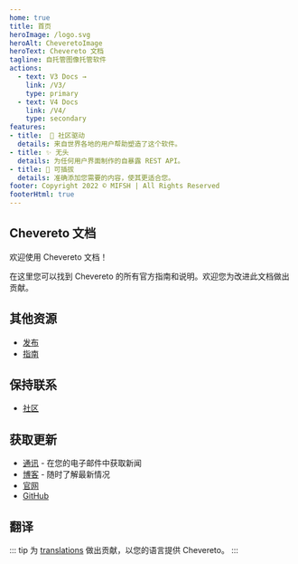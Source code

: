 ```yaml
---
home: true
title: 首页
heroImage: /logo.svg
heroAlt: CheveretoImage
heroText: Chevereto 文档
tagline: 自托管图像托管软件
actions:
  - text: V3 Docs →
    link: /V3/
    type: primary
  - text: V4 Docs
    link: /V4/
    type: secondary
features:
- title:  🤗 社区驱动
  details: 来自世界各地的用户帮助塑造了这个软件。
- title: ✨ 无头
  details: 为任何用户界面制作的自暴露 REST API。
- title: 🔌 可插拔
  details: 准确添加您需要的内容，使其更适合您。
footer: Copyright 2022 © MIFSH | All Rights Reserved
footerHtml: true
---
```


## Chevereto 文档

欢迎使用 Chevereto 文档！

在这里您可以找到 Chevereto 的所有官方指南和说明。欢迎您为改进此文档做出贡献。

## 其他资源

* [发布](https://releases.chevereto.com)
* [指南](https://github.com/chevereto/guides)

## 保持联系

* [社区](https://chevereto.com/community)

## 获取更新

* [通讯](https://newsletter.chevereto.com/subscription?f=PmL892XuTdfErVq763PCycJQrgHu89RPRifGX6GXWko9jbzN892DN892XkwATqNm2slYVMHJyPXHV763yXE9jZoh0ZhJySXQ) - 在您的电子邮件中获取新闻
* [博客](https://blog.chevereto.com) - 随时了解最新情况
* [官网](https://chevereto.com)
* [GitHub](https://github.com/chevereto)

## 翻译

::: tip
为 [translations](https://chevereto.oneskyapp.com/) 做出贡献，以您的语言提供 Chevereto。
:::
